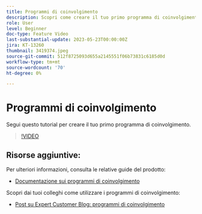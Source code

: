 ```yaml
---
title: Programmi di coinvolgimento
description: Scopri come creare il tuo primo programma di coinvolgimento.
role: User
level: Beginner
doc-type: Feature Video
last-substantial-update: 2023-05-23T00:00:00Z
jira: KT-13260
thumbnail: 3419374.jpeg
source-git-commit: 512f8725093d655a2145551f06b73831c6185d0d
workflow-type: tm+mt
source-wordcount: '70'
ht-degree: 0%

---
```



# Programmi di coinvolgimento

Segui questo tutorial per creare il tuo primo programma di coinvolgimento.

>[!VIDEO](https://video.tv.adobe.com/v/3419374/?learn=on) 

## Risorse aggiuntive:

Per ulteriori informazioni, consulta le relative guide del prodotto:
* [Documentazione sui programmi di coinvolgimento](https://experienceleague.adobe.com/docs/marketo/using/product-docs/email-marketing/drip-nurturing/creating-an-engagement-program/understanding-engagement-programs.html?lang=en) 

Scopri dai tuoi colleghi come utilizzare i programmi di coinvolgimento:
* [Post su Expert Customer Blog: programmi di coinvolgimento](https://nation.marketo.com/t5/product-blogs/marketo-success-series-engagement-programs/ba-p/301712)
